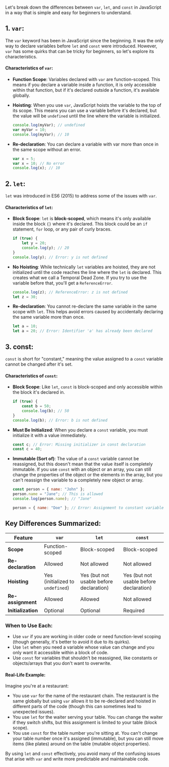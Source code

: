 Let's break down the differences between `var`, `let`, and `const` in JavaScript in a way that is simple and easy for beginners to understand.

## 1. `var`:

The `var` keyword has been in JavaScript since the beginning. It was the only way to declare variables before `let` and `const` were introduced. However, `var` has some quirks that can be tricky for beginners, so let's explore its characteristics.

#### Characteristics of `var`:
- **Function Scope**: Variables declared with `var` are function-scoped. This means if you declare a variable inside a function, it is only accessible within that function, but if it's declared outside a function, it's available globally.
- **Hoisting**: When you use `var`, JavaScript hoists the variable to the top of its scope. This means you can use a variable before it's declared, but the value will be `undefined` until the line where the variable is initialized.

	```js
	console.log(myVar); // undefined
	var myVar = 10;
	console.log(myVar); // 10
	```
- **Re-declaration**: You can declare a variable with var more than once in the same scope without an error.
	```js
	var x = 5;
	var x = 10; // No error
	console.log(x); // 10
	```

## 2. `let`:

`let` was introduced in ES6 (2015) to address some of the issues with `var`.

#### Characteristics of `let`:
- **Block Scope**: `let` is **block-scoped**, which means it's only available inside the block `{}` where it's declared. This block could be an `if` statement, `for` loop, or any pair of curly braces.
	```js
	if (true) {
	    let y = 20;
	    console.log(y); // 20
	}
	console.log(y); // Error: y is not defined
	```

- **No Hoisting**: While technically `let` variables are hoisted, they are not initialized until the code reaches the line where the `let` is declared. This creates what we call a Temporal Dead Zone. If you try to use the variable before that, you'll get a `ReferenceError`.
	```js
	console.log(z); // ReferenceError: z is not defined
	let z = 30;
	```

- **Re-declaration**: You cannot re-declare the same variable in the same scope with `let`. This helps avoid errors caused by accidentally declaring the same variable more than once.
	```js
	let a = 10;
	let a = 20; // Error: Identifier 'a' has already been declared
	```

## 3. const:

`const` is short for "constant," meaning the value assigned to a `const` variable cannot be changed after it's set.

#### Characteristics of `const`:
- **Block Scope**: Like `let`, `const` is block-scoped and only accessible within the block it's declared in.
	```js
	if (true) {
	    const b = 50;
	    console.log(b); // 50
	}
	console.log(b); // Error: b is not defined
	```

- **Must Be Initialized**: When you declare a `const` variable, you must initialize it with a value immediately.
	```js
	const c; // Error: Missing initializer in const declaration
	const c = 40;
	```

- **Immutable (Sort of)**: The value of a `const` variable cannot be reassigned, but this doesn't mean that the value itself is completely immutable. If you use `const` with an object or an array, you can still change the properties of the object or the elements in the array, but you can't reassign the variable to a completely new object or array.
	```js
	const person = { name: "John" };
	person.name = "Jane"; // This is allowed
	console.log(person.name); // "Jane"
	
	person = { name: "Doe" }; // Error: Assignment to constant variable
	```

## Key Differences Summarized:
| Feature            | `var`                            | `let`                                   | `const`                                 |
| ------------------ | -------------------------------- | --------------------------------------- | --------------------------------------- |
| **Scope**          | Function-scoped                  | Block-scoped                            | Block-scoped                            |
| **Re-declaration** | Allowed                          | Not allowed                             | Not allowed                             |
| **Hoisting**       | Yes (initialized to `undefined`) | Yes (but not usable before declaration) | Yes (but not usable before declaration) |
| **Re-assignment**  | Allowed                          | Allowed                                 | Not allowed                             |
| **Initialization** | Optional                         | Optional                                | Required                                |

### When to Use Each:
- Use `var` if you are working in older code or need function-level scoping (though generally, it's better to avoid it due to its quirks).
- Use `let` when you need a variable whose value can change and you only want it accessible within a block of code.
- Use `const` for variables that shouldn't be reassigned, like constants or objects/arrays that you don't want to overwrite.

#### Real-Life Example:
Imagine you're at a restaurant:
- You use `var` for the name of the restaurant chain. The restaurant is the same globally but using `var` allows it to be re-declared and hoisted in different parts of the code (though this can sometimes lead to unexpected issues).
- You use `let` for the waiter serving your table. You can change the waiter if they switch shifts, but this assignment is limited to your table (block scope).
- You use `const` for the table number you're sitting at. You can't change your table number once it's assigned (immutable), but you can still move items (like plates) around on the table (mutable object properties).

By using `let` and `const` effectively, you avoid many of the confusing issues that arise with `var` and write more predictable and maintainable code.

